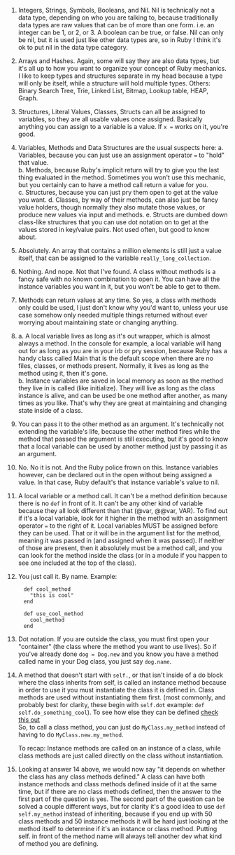 1. Integers, Strings, Symbols, Booleans, and Nil. Nil is technically not a data type, depending on who you 
   are talking to, because traditionally data types are raw values that can be of more than one form. i.e. an 
   integer can be 1, or 2, or 3. A boolean can be true, or false. Nil can only be nil, but it is used just like 
   other data types are, so in Ruby I think it's ok to put nil in the data type category.
   
2. Arrays and Hashes. Again, some will say they are also data types, but it's all up to how you want to organize 
   your concept of Ruby mechanics. I like to keep types and structures separate in my head because a type will 
   only be itself, while a structure will hold multiple types.
   Others: Binary Search Tree, Trie, Linked List, Bitmap, Lookup table, HEAP, Graph.

3. Structures, Literal Values, Classes, Structs can all be assigned to variables, so they are all usable values
   once assigned. Basically anything you can assign to a variable is a value. If `x =` works on it, you're good.
   
4. Variables, Methods and Data Structures are the usual suspects here: 
   a. Variables, because you can just use an assignment operator `=` to "hold" that value. <br> 
   b. Methods, because Ruby's implicit return will try to give you the last thing evaluated in the method.
      Sometimes you won't use this mechanic, but you certainly can to have a method call return a value for you. <br>
   c. Structures, because you can just pry them open to get at the value you want.
   d. Classes, by way of their methods, can also just be fancy value holders, though normally they also mutate 
      those values, or produce new values via input and methods.
   e. Structs are dumbed down class-like structures that you can use dot notation on to get at the values
      stored in key/value pairs. Not used often, but good to know about. 
    
5. Absolutely. An array that contains a million elements is still just a value itself, that can be assigned to 
   the variable `really_long_collection`.
   
6. Nothing. And nope. Not that I've found. A class without methods is a fancy safe with no known combination to 
   open it. You can have all the instance variables you want in it, but you won't be able to get to them.
   
7. Methods can return values at any time. So yes, a class with methods only could be used, I just don't know 
   why you'd want to, unless your use case somehow only needed multiple things returned without ever worrying 
   about maintaining state or changing anything. 
   
8. a. A local variable lives as long as it's out wrapper, which is almost always a method. In the console for 
   example, a local variable will hang out for as long as you are in your irb or pry session, because Ruby 
   has a handy class called Main that is the default scope when there are no files, classes, or methods 
   present. Normally, it lives as long as the method using it, then it's gone. <br>
   b. Instance variables are saved in local memory as soon as the method they live in is called (like initialize).
   They will live as long as the class instance is alive, and can be used be one method after another, as many 
   times as you like. That's why they are great at maintaining and changing state inside of a class.
   
9. You can pass it to the other method as an argument. It's technically not extending the variable's life, 
   because the other method fires while the method that passed the argument is still executing, but it's good 
   to know that a local variable can be used by another method just by passing it as an argument.

10. No. No it is not. And the Ruby police frown on this. Instance variables however, can be declared out 
    in the open without being assigned a value. In that case, Ruby default's that instance variable's value 
    to nil. 
  
11. A local variable or a method call. It can't be a method definition because there is no `def` in front of 
    it. It can't be any other kind of variable because they all look different than that (@var, @@var, VAR). 
    To find out if it's a local variable, look for it higher in the method with an assignment operator `=` to
    the right of it. Local variables MUST be assigned before they can be used. That or it will be in the argument 
    list for the method, meaning it was passed in (and assigned when it was passed). If neither of those are
    present, then it absolutely must be a method call, and you can look for the method inside the class (or 
    in a module if you happen to see one included at the top of the class).
    
12. You just call it. By name. Example: <br>
```
     def cool_method
       "this is cool"
     end
     
     def use_cool_method
       cool_method
     end
```
13. Dot notation. If you are outside the class, you must first open your "container"
    (the class where the method you want to use lives). So if you've already done
    `dog = Dog.new` and you know you have a method called name in your Dog class,
    you just say `dog.name`. 

14. A method that doesn't start with `self.`, or that isn't inside of a do 
    block where the class inherits from self, is called an instance method 
    because in order to use it you must instantiate the class it is defined 
    in. Class methods are used without instantiating them first. (most
    commonly, and probably best for clarity, these begin with `self.dot`
    example: `def self.do_something_cool`). To see how else they can be 
    defined [check this out](http://yehudakatz.com/2009/11/15/metaprogramming-in-ruby-its-all-about-the-self/) <br>
    So, to call a class method, you can just do `MyClass.my_method` instead 
    of having to do `MyClass.new.my_method`.
    
    To recap: Instance methods are called on an instance of a class, while 
    class methods are just called directly on the class without instantiation.
    
15. Looking at answer 14 above, we would now say "it depends on whether the 
    class has any class methods defined." A class can have both instance methods 
    and class methods defined inside of it at the same time, but if there are no 
    class methods defined, then the answer to the first part of the  question is yes. 
    The second part of the question can be solved a couple different ways, but for 
    clarity it's a good idea to use `def self.my_method` instead of inheriting, because 
    if you end up with 50 class methods and 50 instance methods it will be hard just looking 
    at the method itself to determine if it's an instance or class method. Putting self. in 
    front of the method name will always tell another dev what kind of method you are 
    defining.
